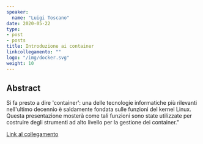 ```yaml
---
speaker:
  name: "Luigi Toscano"
date: 2020-05-22
type:
- post
- posts
title: Introduzione ai container
linkcollegamento: ""
logo: "/img/docker.svg"
weight: 10
---
```


## Abstract

Si fa presto a dire 'container': una delle tecnologie informatiche più
rilevanti nell'ultimo decennio è saldamente fondata sulle funzioni del kernel
Linux. Questa presentazione mosterà come tali funzioni sono state utilizzate
per costruire degli strumenti ad alto livello per la gestione dei container."

[Link al collegamento](https://gohugo.io/getting-started/)